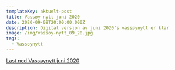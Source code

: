 ```yaml
---
templateKey: aktuelt-post
title: Vassøy nytt juni 2020
date: 2020-09-08T20:00:00.000Z
description: Digital versjon av juni 2020's vassøynytt er klar
image: /img/vassoy-nytt_09_20.jpg
tags:
  - Vassoynytt
---
```


[Last ned Vassøynytt juni 2020](/files/vassnytt/Vassøynytt_Juni_2020.pdf)


